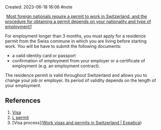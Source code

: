Created: 2023-06-18 16:06
#note

 [Most foreign nationals require a permit to work in Switzerland, and the procedure for obtaining a permit depends on your nationality and type of employment](https://www.ch.ch/en/foreign-nationals-in-switzerland/working-in-switzerland/)[1](https://www.ch.ch/en/foreign-nationals-in-switzerland/working-in-switzerland/)

For employment longer than 3 months, you must apply for a residence permit from the Swiss commune in which you are living before starting work. You will be have to submit the following documents:
- a valid identity card or passport
- confirmation of employment from your employer or a certificate of employment (e.g. an employment contract).

The residence permit is valid throughout Switzerland and allows you to change your job or employer. Its period of validity depends on the length of your employment.

## References
1. [Visa](https://www.eda.admin.ch/countries/italy/en/home/visa-&-entry-to-switzerland/entry-ch.html)
2. [L permit](https://www.sem.admin.ch/sem/de/home/themen/fza_schweiz-eu-efta/meldeverfahren.html)
3. [Visa process]([Work visas and permits in Switzerland | Expatica](https://www.expatica.com/ch/moving/visas/switzerland-work-visa-102462/))
